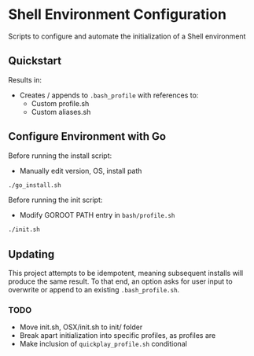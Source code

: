 # Shell Environment Configuration
Scripts to configure and automate the initialization of a Shell environment

## Quickstart
Results in:
* Creates / appends to `.bash_profile` with references to:
  * Custom profile.sh
  * Custom aliases.sh

## Configure Environment with Go
Before running the install script:
* Manually edit version, OS, install path

```bash
./go_install.sh
```

Before running the init script:
- Modify GOROOT PATH entry in `bash/profile.sh`

```bash
./init.sh
```

## Updating
This project attempts to be idempotent, meaning subsequent installs will produce the same result.  To that end, an option asks for user input to overwrite or append to an existing `.bash_profile.sh`.

### TODO
* Move init.sh, OSX/init.sh to init/ folder
* Break apart initialization into specific profiles, as profiles are
* Make inclusion of `quickplay_profile.sh` conditional
